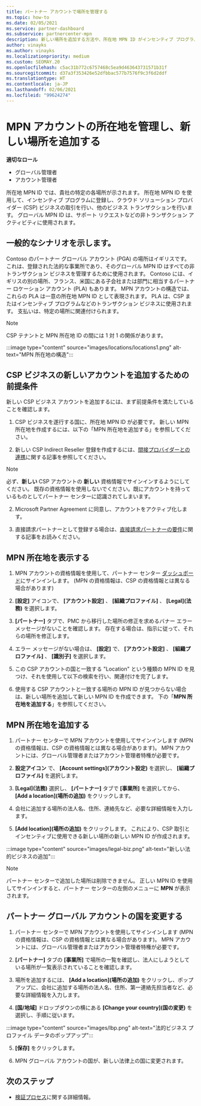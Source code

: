 ```yaml
---
title: パートナー アカウントで場所を管理する
ms.topic: how-to
ms.date: 02/05/2021
ms.service: partner-dashboard
ms.subservice: partnercenter-mpn
description: 新しい場所を追加する方法や、所在地 MPN ID がインセンティブ プログラム、CSP ビジネス、サブスクリプション、その他のトランザクションでどのように使用されるかについて説明します。
author: vinayks
ms.author: vinayks
ms.localizationpriority: medium
ms.custom: SEOMAY.20
ms.openlocfilehash: c5ac31b772c6757468c5ea9d463643731571b31f
ms.sourcegitcommit: d37a3f353426e52dfbbac577b7576f9c3f6d2ddf
ms.translationtype: HT
ms.contentlocale: ja-JP
ms.lasthandoff: 02/06/2021
ms.locfileid: "99624274"
---
```

# <a name="manage-your-mpn-account-locations-and-add-a-new-location"></a>MPN アカウントの所在地を管理し、新しい場所を追加する


**適切なロール**

- グローバル管理者
- アカウント管理者

所在地 MPN ID では、貴社の特定の各場所が示されます。 所在地 MPN ID を使用して、インセンティブ プログラムに登録し、クラウド ソリューション プロバイダー (CSP) ビジネスの取引を行い、他のビジネス トランザクションを行います。 グローバル MPN ID は、サポート リクエストなどの非トランザクション アクティビティに使用されます。

## <a name="the-following-is-a-typical-scenario"></a>一般的なシナリオを示します。

Contoso のパートナー グローバル アカウント (PGA) の場所はイギリスです。 これは、登録された法的な事業所であり、そのグローバル MPN ID はすべての非トランザクション ビジネスを管理するために使用されます。 Contoso には、イギリスの別の場所、フランス、米国にある子会社または部門に相当するパートナー ロケーション アカウント (PLA) もあります。 MPN アカウントの構造では、これらの PLA は一意の所在地 MPN ID として表現されます。 PLA は、CSP またはインセンティブ プログラムなどのトランザクション ビジネスに使用されます。 支払いは、特定の場所に関連付けられます。 

>[!NOTE]
>CSP テナントと MPN 所在地 ID の間には 1 対 1 の関係があります。

:::image type="content" source="images/locations/locations1.png" alt-text="MPN 所在地の構造":::

## <a name="prerequisites-in-order-to-add-a-new-account-for-a-csp-business"></a>CSP ビジネスの新しいアカウントを追加するための前提条件

新しい CSP ビジネス アカウントを追加するには、まず前提条件を満たしていることを確認します。

1. CSP ビジネスを遂行する国に、所在地 MPN ID が必要です。 新しい MPN 所在地を作成するには、以下の「MPN 所在地を追加する」を参照してください。
  
1. 新しい CSP Indirect Reseller 登録を作成するには、[間接プロバイダーとの連携](indirect-reseller-tasks-in-partner-center.md#get-started)に関する記事を参照してください。 

>[!NOTE] 
 >必ず、**新しい** CSP アカウントの **新しい** 資格情報でサインインするようにしてください。 既存の資格情報を使用しないでください。既にアカウントを持っているものとしてパートナー センターに認識されてしまいます。

2. Microsoft Partner Agreement に同意し、アカウントをアクティブ化します。

1. 直接請求パートナーとして登録する場合は、[直接請求パートナーの要件](direct-partner-new-requirements.md)に関する記事をお読みください。

## <a name="view-your-mpn-locations"></a>MPN 所在地を表示する

1. MPN アカウントの資格情報を使用して、パートナー センター [ダッシュボード](https://partner.microsoft.com/dashboard/home)にサインインします。 (MPN の資格情報は、CSP の資格情報とは異なる場合があります) 
 
1. **[設定]** アイコンで、 **[アカウント設定]** 、 **[組織プロファイル]** 、 **[Legal]\(法務\)** を選択します。 

1. **[パートナー]** タブで、PMC から移行した場所の修正を求めるバナー エラー メッセージがないことを確認します。 存在する場合は、指示に従って、それらの場所を修正します。 

3. エラー メッセージがない場合は、 **[設定]** で、 **[アカウント設定]** 、 **[組織プロファイル]** 、 **[識別子]** を選択します。

4. この CSP アカウントの国と一致する "Location" という種類の MPN ID を見つけ、それを使用して以下の検索を行い、関連付けを完了します。

5. 使用する CSP アカウントと一致する場所の MPN ID が見つからない場合は、新しい場所を追加して新しい MPN ID を作成できます。 下の「**MPN 所在地を追加する**」を参照してください。

## <a name="add-an-mpn-location"></a>MPN 所在地を追加する

1. パートナー センターで MPN アカウントを使用してサインインします (MPN の資格情報は、CSP の資格情報とは異なる場合があります)。 MPN アカウントには、グローバル管理者またはアカウント管理者特権が必要です。 

1. **設定アイコン** で、 **[Account settings]\(アカウント設定\)** を選択し、 **[組織プロファイル]** を選択します。

2. **[Legal]\(法務\)** 選択し、 **[パートナー]** タブで **[事業所]** を選択してから、 **[Add a location]\(場所の追加\)** をクリックします。

3. 会社に追加する場所の法人名、住所、連絡先など、必要な詳細情報を入力します。
 
1. **[Add location]\(場所の追加\)** をクリックします。 これにより、CSP 取引とインセンティブに使用できる新しい場所の新しい MPN ID が作成されます。

:::image type="content" source="images/legal-biz.png" alt-text="新しい法的ビジネスの追加":::

> [!NOTE]
> パートナー センターで追加した場所は削除できません。 正しい MPN ID を使用してサインインすると、パートナー センターの左側のメニューに **MPN** が表示されます。

## <a name="change-country-of-partner-global-account"></a>パートナー グローバル アカウントの国を変更する 

1. パートナー センターで MPN アカウントを使用してサインインします (MPN の資格情報は、CSP の資格情報とは異なる場合があります)。 MPN アカウントには、グローバル管理者またはアカウント管理者特権が必要です。 

2. **[パートナー]** タブの **[事業所]** で場所の一覧を確認し、法人にしようとしている場所が一覧表示されていることを確認します。 
 
1. 場所を追加するには、 **[Add a location]\(場所の追加\)** をクリックし、ポップアップに、会社に追加する場所の法人名、住所、第一連絡先担当者など、必要な詳細情報を入力します。 
 
1. **[国/地域]** ドロップダウンの横にある **[Change your country]\(国の変更\)** を選択し、手順に従います。 

:::image type="content" source="images/lbp.png" alt-text="法的ビジネス プロファイル データのポップアップ":::

5. **[保存]** をクリックします。

6. MPN グローバル アカウントの国が、新しい法律上の国に変更されます。
  
## <a name="next-steps"></a>次のステップ

- [検証プロセス](verification-responses.md)に関する詳細情報。
